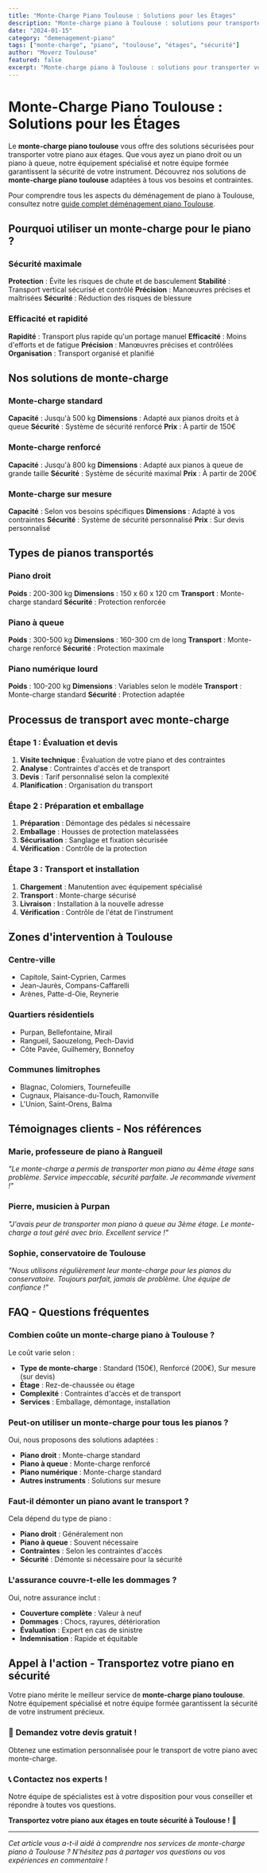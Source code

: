 ```yaml
---
title: "Monte-Charge Piano Toulouse : Solutions pour les Étages"
description: "Monte-charge piano à Toulouse : solutions pour transporter votre piano aux étages. Équipement spécialisé, équipe formée, sécurité garantie. Devis gratuit."
date: "2024-01-15"
category: "demenagement-piano"
tags: ["monte-charge", "piano", "toulouse", "étages", "sécurité"]
author: "Moverz Toulouse"
featured: false
excerpt: "Monte-charge piano à Toulouse : solutions pour transporter votre piano aux étages. Équipement spécialisé, équipe formée, sécurité garantie."
---
```


# Monte-Charge Piano Toulouse : Solutions pour les Étages

Le **monte-charge piano toulouse** vous offre des solutions sécurisées pour transporter votre piano aux étages. Que vous ayez un piano droit ou un piano à queue, notre équipement spécialisé et notre équipe formée garantissent la sécurité de votre instrument. Découvrez nos solutions de **monte-charge piano toulouse** adaptées à tous vos besoins et contraintes.

Pour comprendre tous les aspects du déménagement de piano à Toulouse, consultez notre [guide complet déménagement piano Toulouse](/blog/demenagement-piano-toulouse).

## Pourquoi utiliser un monte-charge pour le piano ?

### Sécurité maximale

**Protection** : Évite les risques de chute et de basculement
**Stabilité** : Transport vertical sécurisé et contrôlé
**Précision** : Manœuvres précises et maîtrisées
**Sécurité** : Réduction des risques de blessure

### Efficacité et rapidité

**Rapidité** : Transport plus rapide qu'un portage manuel
**Efficacité** : Moins d'efforts et de fatigue
**Précision** : Manœuvres précises et contrôlées
**Organisation** : Transport organisé et planifié

## Nos solutions de monte-charge

### Monte-charge standard

**Capacité** : Jusqu'à 500 kg
**Dimensions** : Adapté aux pianos droits et à queue
**Sécurité** : Système de sécurité renforcé
**Prix** : À partir de 150€

### Monte-charge renforcé

**Capacité** : Jusqu'à 800 kg
**Dimensions** : Adapté aux pianos à queue de grande taille
**Sécurité** : Système de sécurité maximal
**Prix** : À partir de 200€

### Monte-charge sur mesure

**Capacité** : Selon vos besoins spécifiques
**Dimensions** : Adapté à vos contraintes
**Sécurité** : Système de sécurité personnalisé
**Prix** : Sur devis personnalisé

## Types de pianos transportés

### Piano droit

**Poids** : 200-300 kg
**Dimensions** : 150 x 60 x 120 cm
**Transport** : Monte-charge standard
**Sécurité** : Protection renforcée

### Piano à queue

**Poids** : 300-500 kg
**Dimensions** : 160-300 cm de long
**Transport** : Monte-charge renforcé
**Sécurité** : Protection maximale

### Piano numérique lourd

**Poids** : 100-200 kg
**Dimensions** : Variables selon le modèle
**Transport** : Monte-charge standard
**Sécurité** : Protection adaptée

## Processus de transport avec monte-charge

### Étape 1 : Évaluation et devis

1. **Visite technique** : Évaluation de votre piano et des contraintes
2. **Analyse** : Contraintes d'accès et de transport
3. **Devis** : Tarif personnalisé selon la complexité
4. **Planification** : Organisation du transport

### Étape 2 : Préparation et emballage

1. **Préparation** : Démontage des pédales si nécessaire
2. **Emballage** : Housses de protection matelassées
3. **Sécurisation** : Sanglage et fixation sécurisée
4. **Vérification** : Contrôle de la protection

### Étape 3 : Transport et installation

1. **Chargement** : Manutention avec équipement spécialisé
2. **Transport** : Monte-charge sécurisé
3. **Livraison** : Installation à la nouvelle adresse
4. **Vérification** : Contrôle de l'état de l'instrument

## Zones d'intervention à Toulouse

### Centre-ville
- Capitole, Saint-Cyprien, Carmes
- Jean-Jaurès, Compans-Caffarelli
- Arènes, Patte-d-Oie, Reynerie

### Quartiers résidentiels
- Purpan, Bellefontaine, Mirail
- Rangueil, Saouzelong, Pech-David
- Côte Pavée, Guilheméry, Bonnefoy

### Communes limitrophes
- Blagnac, Colomiers, Tournefeuille
- Cugnaux, Plaisance-du-Touch, Ramonville
- L'Union, Saint-Orens, Balma

## Témoignages clients - Nos références

### Marie, professeure de piano à Rangueil
*"Le monte-charge a permis de transporter mon piano au 4ème étage sans problème. Service impeccable, sécurité parfaite. Je recommande vivement !"*

### Pierre, musicien à Purpan
*"J'avais peur de transporter mon piano à queue au 3ème étage. Le monte-charge a tout géré avec brio. Excellent service !"*

### Sophie, conservatoire de Toulouse
*"Nous utilisons régulièrement leur monte-charge pour les pianos du conservatoire. Toujours parfait, jamais de problème. Une équipe de confiance !"*

## FAQ - Questions fréquentes

### Combien coûte un monte-charge piano à Toulouse ?

Le coût varie selon :
- **Type de monte-charge** : Standard (150€), Renforcé (200€), Sur mesure (sur devis)
- **Étage** : Rez-de-chaussée ou étage
- **Complexité** : Contraintes d'accès et de transport
- **Services** : Emballage, démontage, installation

### Peut-on utiliser un monte-charge pour tous les pianos ?

Oui, nous proposons des solutions adaptées :
- **Piano droit** : Monte-charge standard
- **Piano à queue** : Monte-charge renforcé
- **Piano numérique** : Monte-charge standard
- **Autres instruments** : Solutions sur mesure

### Faut-il démonter un piano avant le transport ?

Cela dépend du type de piano :
- **Piano droit** : Généralement non
- **Piano à queue** : Souvent nécessaire
- **Contraintes** : Selon les contraintes d'accès
- **Sécurité** : Démonte si nécessaire pour la sécurité

### L'assurance couvre-t-elle les dommages ?

Oui, notre assurance inclut :
- **Couverture complète** : Valeur à neuf
- **Dommages** : Chocs, rayures, détérioration
- **Évaluation** : Expert en cas de sinistre
- **Indemnisation** : Rapide et équitable

## Appel à l'action - Transportez votre piano en sécurité

Votre piano mérite le meilleur service de **monte-charge piano toulouse**. Notre équipement spécialisé et notre équipe formée garantissent la sécurité de votre instrument précieux.

### 🎹 **Demandez votre devis gratuit !**

Obtenez une estimation personnalisée pour le transport de votre piano avec monte-charge.

### 📞 **Contactez nos experts !**

Notre équipe de spécialistes est à votre disposition pour vous conseiller et répondre à toutes vos questions.

**Transportez votre piano aux étages en toute sécurité à Toulouse !** 🚚

---

*Cet article vous a-t-il aidé à comprendre nos services de monte-charge piano à Toulouse ? N'hésitez pas à partager vos questions ou vos expériences en commentaire !*

